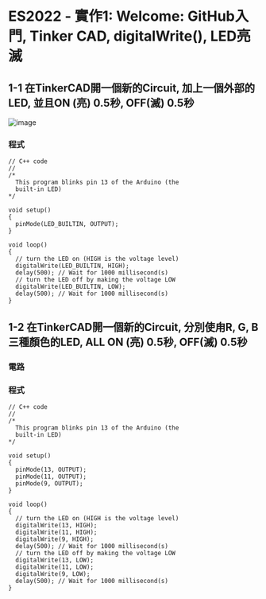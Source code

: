 # ES2022 - 實作1: Welcome: GitHub入門, Tinker CAD, digitalWrite(), LED亮滅

## 1-1 在TinkerCAD開一個新的Circuit, 加上一個外部的LED, 並且ON (亮) 0.5秒, OFF(滅) 0.5秒

![image](https://github.com/knnv5h/ES-Fall2023/assets/43922704/4002a9cb-5814-4a74-974d-2365d7407a9e)

### 程式

```
// C++ code
//
/*
  This program blinks pin 13 of the Arduino (the
  built-in LED)
*/

void setup()
{
  pinMode(LED_BUILTIN, OUTPUT);
}

void loop()
{
  // turn the LED on (HIGH is the voltage level)
  digitalWrite(LED_BUILTIN, HIGH);
  delay(500); // Wait for 1000 millisecond(s)
  // turn the LED off by making the voltage LOW
  digitalWrite(LED_BUILTIN, LOW);
  delay(500); // Wait for 1000 millisecond(s)
}
```

## 1-2 在TinkerCAD開一個新的Circuit, 分別使甪R, G, B三種顏色的LED, ALL ON (亮) 0.5秒, OFF(滅) 0.5秒

### 電路

### 程式
```
// C++ code
//
/*
  This program blinks pin 13 of the Arduino (the
  built-in LED)
*/

void setup()
{
  pinMode(13, OUTPUT);
  pinMode(11, OUTPUT);
  pinMode(9, OUTPUT);
}

void loop()
{
  // turn the LED on (HIGH is the voltage level)
  digitalWrite(13, HIGH);
  digitalWrite(11, HIGH);
  digitalWrite(9, HIGH);
  delay(500); // Wait for 1000 millisecond(s)
  // turn the LED off by making the voltage LOW
  digitalWrite(13, LOW);
  digitalWrite(11, LOW);
  digitalWrite(9, LOW);
  delay(500); // Wait for 1000 millisecond(s)
}
``` 

